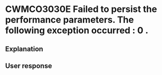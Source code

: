 # CWMCO3030E Failed to persist the performance parameters. The following exception occurred : 0 .

## Explanation

## User response